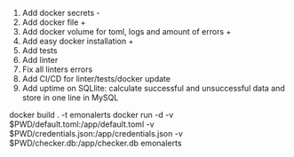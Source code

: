 1. Add docker secrets -
2. Add docker file +
3. Add docker volume for toml, logs and amount of errors +
4. Add easy docker installation +
5. Add tests
6. Add linter
7. Fix all linters errors
8. Add CI/CD for linter/tests/docker update
9. Add uptime on SQLlite: calculate successful and unsuccessful data and store in one line in MySQL



docker build . -t emonalerts
docker run -d -v $PWD/default.toml:/app/default.toml -v $PWD/credentials.json:/app/credentials.json -v $PWD/checker.db:/app/checker.db emonalerts